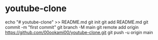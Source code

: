 # youtube-clone
echo "# youtube-clone" >> README.md
git init
git add README.md
git commit -m "first commit"
git branch -M main
git remote add origin https://github.com/00ookami00/youtube-clone.git
git push -u origin main
